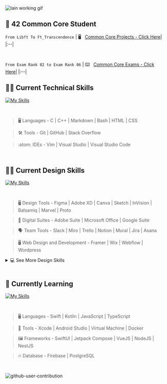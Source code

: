 <img src="https://imgur.com/a/hs8kss5" alt="lain working gif">


## :vampire: 42 Common Core Student

`From Libft To Ft_Transcendence`
| 🖥️  &nbsp; [Common Core Projects - Click Here](https://github.com/pasqualerossi/42-Projects-Guide)|
|:--|

<br>

`From Exam Rank 02 to Exam Rank 06`
| :keyboard:  &nbsp; [Common Core Exams - Click Here](https://github.com/pasqualerossi/42-Exams)| 
|:--|

## 🧑‍💻 Current Technical Skills

[![My Skills](https://skillicons.dev/icons?i=c,cpp,md,bash,vim,vscode,stackoverflow,html,css,github,git,visualstudio)](https://skillicons.dev)

<br>

> :desktop_computer:  Languages - C | C++ | Markdown | Bash | HTML | CSS

> :hammer_and_wrench:  Tools - Git | GitHub | Stack Overflow

> :atom:  IDEs - Vim | Visual Studio | Visual Studio Code

<br>

## :artist: Current Design Skills

[![My Skills](https://skillicons.dev/icons?i=figma,xd,webflow,ae,wordpress)](https://skillicons.dev)

<br>

> :desktop_computer:  Design Tools - Figma | Adobe XD | Canva | Sketch | InVision | Balsamiq | Marvel | Proto

> 🛌 Digital Suites - Adobe Suite | Microsoft Office | Google Suite

> 🗣️ Team Tools - Slack | Miro | Trello | Notion | Mural | Jira | Asana

> 🖥️ Web Design and Development - Framer | Wix | Webflow | Wordpress

<details>
  <summary>💻 See More Design Skills</summary>
  
## 🧍 User
  📊 User Research and Analysis 

  🗺️ Persona Creation and Empathy Mapping

  📖 User Stories, Flows and Journey Mapping

  🗣️ Conducting User Interviews and Surveys

  📑 Storyboarding and User Story Creation

  🧑‍🏫 User Onboarding and User Training

  ❓ Iterative User Testing and Feedback Incorporation

  📷 User Behavior Tracking

  💻 Usability Testing

<br>

## 🖋️ Design
    
  👁️ Accessibility and Inclusive Design
  
  🥅 Gamification and Behavioral Design
  
  🌐 Multilingual and Multicultural Design Considerations
  
  🛒 Competitor Analysis and Benchmarking
  
  🖥️ A/B Testing and Iterative Design

<br>

## 💻 Development

  📑 Design Systems and Libraries
  
  🗒️ Wireframing, Mockups and Prototyping
  
  🖱️ Interactions, Microinteractions and Motion Design
  
  🏗️ Information Architecture
  
  📢 Collaboration with Cross-Functional Teams and Stakeholders
  
  🧑‍💻 Multi-Device and Responsive Design
  > 🖥️ Web
 
  > 📱 Mobile

  > :window: Tablet
 
  > 👓 AR/VR

  > 🖥️ Dashboard

  > ⌚ Watch

  > 📺 TV

  > 🎮 Consoles
 
  > 📺 Presentations

  > 📶 Smart Home Devices and Applications
 
  > :placard: Digital Signage and Billboards

  > ✋Kiosks
    
</details>

<br>

## 🌱 Currently Learning

[![My Skills](https://skillicons.dev/icons?i=swift,kotlin,androidstudio,docker,js,vuejs,nodejs,nestjs,firebase,postgresql)](https://skillicons.dev)

<br>

> :desktop_computer:  Languages - Swift | Kotlin | JavaScript | TypeScript

> 🧰 Tools - Xcode | Android Studio | Virtual Machine | Docker

> :framed_picture: Frameworks - SwiftUI | Jetpack Compose | VueJS | NodeJS | NestJS

> :fire: Database - Firebase | PostgreSQL

<br>

![github-user-contribution](https://user-images.githubusercontent.com/58959408/157782696-8bc9ca49-ca61-4ab5-8b83-49c4e76c1a8f.svg)
